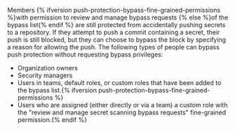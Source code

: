 Members {% ifversion push-protection-bypass-fine-grained-permissions %}with permission to review and manage bypass requests {% else %}of the bypass list{% endif %} are still protected from accidentally pushing secrets to a repository. If they attempt to push a commit containing a secret, their push is still blocked, but they can choose to bypass the block by specifying a reason for allowing the push. The following types of people can bypass push protection without requesting bypass privileges:

* Organization owners
* Security managers
* Users in teams, default roles, or custom roles that have been added to the bypass list.{% ifversion push-protection-bypass-fine-grained-permissions %}
* Users who are assigned (either directly or via a team) a custom role with the "review and manage secret scanning bypass requests" fine-grained permission.{% endif %}
